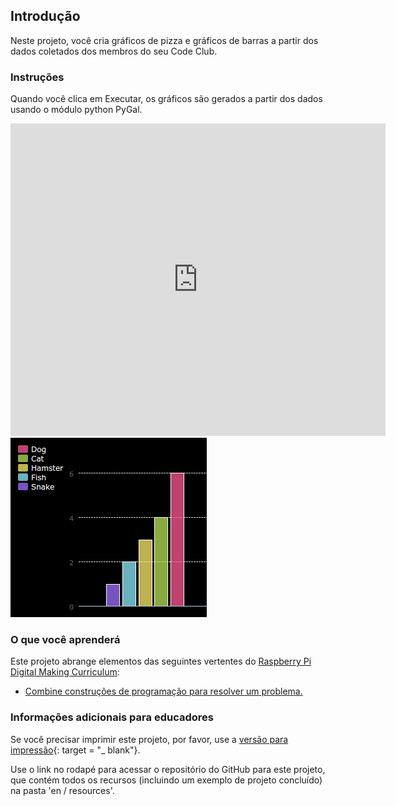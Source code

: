 ## Introdução

Neste projeto, você cria gráficos de pizza e gráficos de barras a partir dos dados coletados dos membros do seu Code Club.

### Instruções

Quando você clica em Executar, os gráficos são gerados a partir dos dados usando o módulo python PyGal.

<div class="trinket">
  <iframe src="https://trinket.io/embed/python/70d24d92b8?outputOnly=true&start=result" width="600" height="500" frameborder="0" marginwidth="0" marginheight="0" allowfullscreen>
  </iframe>
  <img src="images/pets-finished.png">
</div>

### O que você aprenderá

Este projeto abrange elementos das seguintes vertentes do [Raspberry Pi Digital Making Curriculum](http://rpf.io/curriculum):

+ [Combine construções de programação para resolver um problema.](https://www.raspberrypi.org/curriculum/programming/builder/)

### Informações adicionais para educadores

Se você precisar imprimir este projeto, por favor, use a [versão para impressão](https://projects.raspberrypi.org/en/projects/about-me/print){: target = "_ blank"}.

Use o link no rodapé para acessar o repositório do GitHub para este projeto, que contém todos os recursos (incluindo um exemplo de projeto concluído) na pasta 'en / resources'.
